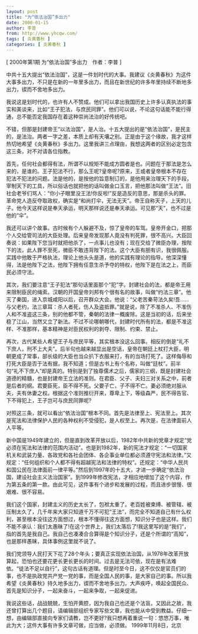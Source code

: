 ```yaml
---
layout: post
title: "为“依法治国”多出力"
date: 2000-01-15
author: 李普
from: http://www.yhcqw.com/
tags: [ 炎黄春秋 ]
categories: [ 炎黄春秋 ]
---
```



[ 2000年第1期 为“依法治国”多出力　作者：李普 ]


中共十五大提出“依法治国”，这是一件划时代的大事。我建议《炎黄春秋》为这件大事多出力，不只是在新的一年里多出力，而且在新世纪的许多年里持续不断地多出力，锲而不舍地多出力。


我说这是划时代的，也许有人不赞成。他们可以拿出我国历史上许多认真执法的事实和美谈来，比如“王子犯法，与庶民同罪”。他们可以说，不论这句话能不能行得通，总不能否定我国存在着这种崇尚法治的好传统吧。


不错，但那是封建帝王“以法治国”，是人治。十五大提出的是“依法治国”，是民主的，是法治。两者一字之差，本质上却有天壤之别。正是由于这个缘故，我才这样热切地希望《炎黄春秋》多出力。这里我讲三点理由，我想这两者的区别必定包含这三条，对不对请各位指教。


首先，任何社会都得有法，所谓不以规矩不能成方圆者是也。问题在于那法是怎么来的，是谁的。王子犯法不行，那么王呢?皇帝呢?原来，王或者皇帝根本不存在犯法不犯法的问题。法是他的，是按他的旨意制订的，是他用来治理天下的手段，宰制天下的工具，所以俗话也就把他的话叫做金口玉言，把他那法叫做“王法”。旧社会老爷们骂人：“你小子眼里没王法!你反啦!”反是造反的意思，那是杀头的罪。革命党人造反夺取政权，确实是“和尚打伞，无法无天”。帝王自称天子，上天的儿子。他今天这样说是奉天承运，明天那样说还是奉天承运。可见那“天”，也不过是他的“伞”。


我还可以讲个故事。古时候有个人躲避不及，惊了皇帝的车驾。皇帝开金口，把那个人交给管司法的大臣处理。后来皇帝发现那人竟没有判死罪，很不高兴。大臣回奏说：如果陛下您当时就把他杀了，一点事儿也没有；现在交给了微臣办理，按陛下的法，此人罪不至死，微臣不敢违背陛下的法。这个大臣有胆有识，我很佩服。实践中他敢于严格执法，理论上他头头是道，他的实践有理论的指导。他深深懂得，法是他陛下之法，他陛下拥有任意生杀予夺的特权，他陛下是在法之上，而臣民必须守法。


其次，我们要注意“王子犯法”那句话里面那个“犯”字。封建社会的法，都是帝王用来限制臣民的绳索。汉朝的开国皇帝刘邦有个很有名的故事，叫做“约法三章”。他灭了秦国，进入京城咸阳以后，召开群众大会。他说：“父老苦秦苛法久矣!吾……与父老约，法三章耳：杀人者死，伤人及盗抵罪。”就是说，除了不准杀人、不准伤人和不准盗这三条，别的他都不管，秦朝的法律一概废除。这是当初的话，后来坐稳了江山，当然又立了新法。不过不论哪朝哪代，封建时代所有的法，都是不准这样、不准那样，基本精神是对臣民权利的剥夺、限制、约束、禁止。


再次，古代某些人希望王子与庶民平等，其实根本没这么回事。相反的倒是“礼不下庶人，刑不上大夫”。后半句也越来越显出是空话，皇帝在朝廷上杖打大臣，明朝更成了常事，部长级的大臣也当众扒下衣服来打，有的当场打死了。这样侮辱和打死大臣是否于法有据，我不知道；但是古书上有个名称，叫做“廷杖”。前半句“礼不下庶人”却是真的。特别是到了独尊儒术之后，儒家的三纲，既是封建社会道德的精髓，也是封建帝王立法的准则。在君臣、父子、夫妇三对关系之中，前者是后者的纲。君要臣死，臣不得不死。父要子亡，子不得不亡。妻必须绝对服从夫，夫有休妻之权。根据这个准则推衍开来，尊卑上下，等级森严，民不得告官、下不得犯上，王子岂可与庶民同罪呢?

对照这三条，就可以看出“依法治国”根本不同。首先是法律至上、宪法至上。其次是宪法和法律保护人民的各种权利不受侵犯，是人权至上。再次是，在法律面前人人平等。


新中国是1949年建立的，但是直到改革开放以后，1982年中共新的党章才规定“党必须在宪法和法律的范围内活动”。也是到1982年，新的宪法才规定：“一切国家机关和武装力量、各政党和各社会团体、各企事业单位都必须遵守宪法和法律。”又规定：“任何组织和个人都不得有超越宪法和法律的特权”。还规定：“中华人民共和国公民在法律面前一律平等。”然后到1997年的十五大，才进一步确定“依法治国，建设社会主义法治国家”。到1999年修改宪法，才相应地增加了这个内容，作为第五条的第一款。由此可见，这件事有个进步和发展的过程，而且进步很慢、很艰难、很不容易。


我们这个国家，封建主义的历史太长了，包袱太重了。老百姓被束缚、被管辖、被压制太久了，几千年来大家只知道千万不可犯“王法”，而完全不知道自己有什么权利，甚至根本没往这方面想过，根本不懂得往这方面想，知识分子也是这样。我们不能不承认：我们太愚昧了!在这个世界上，我们太落后了!我这里写的是“我们”，指的首先是我自己。我自己也凑凑合合算得是个知识分子，还是个所谓的“高知”，也是那样愚昧，具体事例这里就不说了。


我们党领导人民打天下花了28个年头；要真正实现依法治国，从1978年改革开放算起，恐怕也还要花更长更长更长的时间。过去是无法可依，现在是有法难依。“徒法不足以自行”，这句古话有道理。但是时至今日，这不仅仅是官员们的事，也不是执政党共产党一党的事，而是全国人民的事，是大家自己的事。所以我希望《炎黄春秋》持久地多出力，锲而不舍地多出力。大声疾呼，唤起全国民众、首先是知识分子，一起来奋斗，一起来争取，一起来促进。


我说这些话，战战兢兢，生怕开黄腔，因为我自己也还是个法盲。又因此之故，我还曾打算出几个题目，请编辑部组织专家写些文章，我也能从中受到教益。仔细一想，由编辑部直接向专家们请教，岂不更好?我只想再着重说一句：悠悠万事，唯此为大；这件大事有许多文章可做，应当做，必须做。 
1999年11月8日，北京


